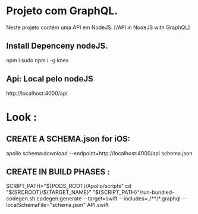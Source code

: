 
# Projeto com GraphQL.

Neste projeto contém uma API em NodeJS.
[/API in NodeJS with GraphQL]

## Install Depenceny nodeJS.
npm i 
sudo npm i -g knex

## Api: Local pelo nodeJS
http://localhost:4000/api

# Look :
## CREATE A SCHEMA.json for iOS:
apollo schema:download --endpoint=http://localhost:4000/api schema.json


## CREATE IN BUILD PHASES :
SCRIPT_PATH="${PODS_ROOT}/Apollo/scripts"
cd "${SRCROOT}/${TARGET_NAME}"
"${SCRIPT_PATH}"/run-bundled-codegen.sh codegen:generate --target=swift --includes=./**/*.graphql --localSchemaFile="schema.json" API.swift